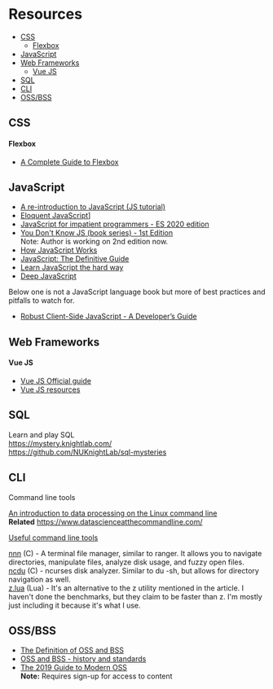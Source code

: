 # Resources
- [CSS](#css)
  - [Flexbox](#flexbox)
- [JavaScript](#javascript)
- [Web Frameworks](#web-frameworks)
  - [Vue JS](#vue-js)
- [SQL](#sql)
- [CLI](#cli)
- [OSS/BSS](#ossbss)



## CSS
#### Flexbox
  - [A Complete Guide to Flexbox](https://css-tricks.com/snippets/css/a-guide-to-flexbox/)

## JavaScript
- [A re-introduction to JavaScript (JS tutorial)](https://developer.mozilla.org/en-US/docs/Web/JavaScript/A_re-introduction_to_JavaScript)
- [Eloquent JavaScript](https://eloquentjavascript.net/)]
- [JavaScript for impatient programmers - ES  2020 edition](https://exploringjs.com/impatient-js/toc.html)
- [You Don't Know JS (book series) - 1st Edition](https://github.com/getify/You-Dont-Know-JS/blob/1st-ed/README.md)  
Note: Author is working on 2nd edition now.
- [How JavaScript Works](https://www.amazon.com/How-JavaScript-Works-Douglas-Crockford/dp/1949815005)
- [JavaScript: The Definitive Guide](https://www.amazon.com/JavaScript-Definitive-Most-Used-Programming-Language/dp/1491952024/)
- [Learn JavaScript the hard way](https://learncodethehardway.org/javascript/)  
- [Deep JavaScript](https://exploringjs.com/deep-js/toc.html)

Below one is not a JavaScript language book but more of best practices and pitfalls to watch for.
- [Robust Client-Side JavaScript - A Developer’s Guide](https://molily.de/robust-javascript/)

## Web Frameworks
#### Vue JS
- [Vue JS Official guide](https://vuejs.org/v2/guide/)
- [Vue JS resources](https://github.com/vuejs/awesome-vue)

## SQL
Learn and play SQL  
https://mystery.knightlab.com/  
https://github.com/NUKnightLab/sql-mysteries

## CLI
Command line tools

[An introduction to data processing on the Linux command line](https://blog.robertelder.org/data-science-linux-command-line/)  
**Related**   https://www.datascienceatthecommandline.com/

[Useful command line tools](https://www.wezm.net/technical/2019/10/useful-command-line-tools/)

[nnn](https://github.com/jarun/nan) (C) - A terminal file manager, similar to ranger. It allows you to navigate directories, manipulate files, analyze disk usage, and fuzzy open files.  
[ncdu](https://dev.yorhel.nl/ncdu) (C) - ncurses disk analyzer. Similar to du -sh, but allows for directory navigation as well.  
[z.lua](https://github.com/skywind3000/z.lua) (Lua) - It's an alternative to the z utility mentioned in the article. I haven't done the benchmarks, but they claim to be faster than z. I'm mostly just including it because it's what I use.
 


## OSS/BSS
- [The Definition of OSS and BSS](https://www.ossline.com/2010/12/definition-oss-bss.html)
- [OSS and BSS - history and standards](http://passionateaboutoss.com/background/history-standards/)
- [The 2019 Guide to Modern OSS](https://www.ossline.com/the-guide-to-modern-oss)  
  **Note:** Requires sign-up for access to content
